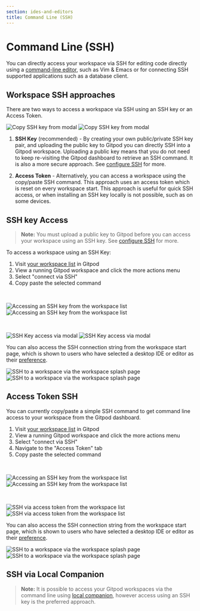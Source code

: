 ```yaml
---
section: ides-and-editors
title: Command Line (SSH)
---
```


<script context="module">
  export const prerender = true;
</script>

# Command Line (SSH)

You can directly access your workspace via SSH for editing code directly using a [command-line editor](/docs/references/ides-and-editors/command-line), such as Vim & Emacs or for connecting SSH supported applications such as a database client.

## Workspace SSH approaches

There are two ways to access a workspace via SSH using an SSH key or an Access Token.

![Copy SSH key from modal](/images/docs/ssh-key-modal-dark-light-theme.png)
![Copy SSH key from modal](/images/docs/ssh-key-modal-dark-theme.png)

1. **SSH Key** (recommended) - By creating your own public/private SSH key pair, and uploading the public key to Gitpod you can directly SSH into a Gitpod workspace. Uploading a public key means that you do not need to keep re-visiting the Gitpod dashboard to retrieve an SSH command. It is also a more secure approach. See [configure SSH](/docs/configure/user-settings/ssh) for more.

2. **Access Token** - Alternatively, you can access a workspace using the copy/paste SSH command. This approach uses an access token which is reset on every workspace start. This approach is useful for quick SSH access, or when installing an SSH key locally is not possible, such as on some devices.

## SSH key Access

> **Note:** You must upload a public key to Gitpod before you can access your workspace using an SSH key. See [configure SSH](/docs/configure/user-settings/ssh) for more.

To access a workspace using an SSH Key:

1. Visit [your workspace list](https://gitpod.io/workspaces) in Gitpod
2. View a running Gitpod workspace and click the more actions menu
3. Select "connect via SSH"
4. Copy paste the selected command

<br/>

![Accessing an SSH key from the workspace list](/images/docs/ssh-workspace-list-dark-theme.png)
![Accessing an SSH key from the workspace list](/images/docs/ssh-workspace-list-light-theme.png)

<br/>

![SSH Key access via modal](/images/docs/ssh-key-modal-dark-light-theme.png)
![SSH Key access via modal](/images/docs/ssh-key-modal-dark-theme.png)

You can also access the SSH connection string from the workspace start page, which is shown to users who have selected a desktop IDE or editor as their [preference](https://gitpod.io/preferences).

![SSH to a workspace via the workspace splash page](/images/docs/ssh-connect-splash-dark-theme.png)
![SSH to a workspace via the workspace splash page](/images/docs/ssh-connect-splash-light-theme.png)

## Access Token SSH

You can currently copy/paste a simple SSH command to get command line access to your workspace from the Gitpod dashboard.

1. Visit [your workspace list](https://gitpod.io/workspaces) in Gitpod
2. View a running Gitpod workspace and click the more actions menu
3. Select "connect via SSH"
4. Navigate to the "Access Token" tab
5. Copy paste the selected command

<br/>

![Accessing an SSH key from the workspace list](/images/docs/ssh-workspace-list-dark-theme.png)
![Accessing an SSH key from the workspace list](/images/docs/ssh-workspace-list-light-theme.png)

<br/>

![SSH via access token from the workspace list](/images/docs/ssh-accesss-modal-dark-theme.png)
![SSH via access token from the workspace list](/images/docs/ssh-accesss-modal-light-theme.png)

You can also access the SSH connection string from the workspace start page, which is shown to users who have selected a desktop IDE or editor as their [preference](https://gitpod.io/preferences).

![SSH to a workspace via the workspace splash page](/images/docs/ssh-connect-splash-dark-theme.png)
![SSH to a workspace via the workspace splash page](/images/docs/ssh-connect-splash-light-theme.png)

## SSH via Local Companion

> **Note:** It is possible to access your Gitpod workspaces via the command line using [local companion](/docs/references/ides-and-editors/local-companion), however access using an SSH key is the preferred approach.
